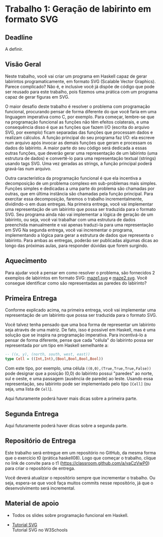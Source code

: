 # Trabalho 1: Geração de labirinto em formato SVG

## Deadline

A definir.

## Visão Geral

Neste trabalho, você vai criar um programa em Haskell capaz de gerar labirintos programaticamente, em formato SVG (Scalable Vector Graphics). Parece complicado? Não é, e inclusive você já dispõe de código que pode ser reusado para este trabalho, pois fizemos uma prática com um programa capaz de gerar figuras em SVG.

O maior desafio deste trabalho é resolver o problema com programação funcional, procurando pensar de forma diferente do que você faria em uma linguagem imperativa como C, por exemplo. Para começar, lembre-se que na programação funcional as funções não têm efeitos colaterais, e uma consequência disso é que as funções que fazem I/O (escrita do arquivo SVG, por exemplo) ficam separadas das funções que processam dados e realizam cálculos. A função principal do seu programa faz I/O: ela escreve num arquivo após invocar as demais funções que geram e processam os dados do labirinto. A maior parte do seu código será dedicada a essas outras funções, que deverão gerar uma representação de um labirinto (uma estrutura de dados) e convertê-lo para uma representação textual (strings) usando tags SVG. Uma vez geradas as strings, a função principal poderá gravá-las num arquivo.

Outra característica da programação funcional é que ela incentiva a decomposição de um problema complexo em sub-problemas mais simples. Funções simples e dedicadas a uma parte do problema são chamadas por outras, que em última instância são chamadas pela função principal. Para exercitar essa decomposição, faremos o trabalho incrementalmente, dividindo-o em duas entregas. Na primeira entrega, você vai implementar uma representação de um labirinto que possa ser traduzida para o formato SVG. Seu programa ainda não vai implementar a lógica de geração de um labirinto, ou seja, você vai trabalhar com uma estrutura de dados preenchida manualmente e vai apenas traduzi-la para uma representação em SVG  Na segunda entrega, você vai incrementar o programa, implementando a lógica para gerar a estrutura de dados que representa o labirinto. Para ambas as entregas, poderão ser publicadas algumas dicas ao longo das próximas aulas, para responder dúvidas que forem surgindo.

## Aquecimento

Para ajudar você a pensar em como resolver o problema, são fornecidos 2 exemplos de labirintos em formato SVG: [maze1.svg](maze1.svg) e [maze2.svg](maze2.svg). Você consegue identificar como são representadas as paredes do labirinto?


## Primeira Entrega

Conforme explicado acima, na primeira entrega, você vai implementar uma representação de um labirinto que possa ser traduzida para o formato SVG.

Você talvez tenha pensado que uma boa forma de representar um labirinto seja através de uma matriz. De fato, isso é possível em Haskell, mas é uma solução que se inspira na programação imperativa. Para incentivá-lo a pensar de forma diferente, pense que cada "célula" do labirinto possa ser representada por um tipo em Haskell semelhante a:

```haskell
-- ((x, y), (north, south, west, east))
type Cell = ((Int,Int),(Bool,Bool,Bool,Bool))
```

Com este tipo, por exemplo, uma célula ``((0,0),(True,True,True,False))`` pode designar que a posição (0,0) do labirinto possui "paredes" ao norte, sul e oeste, e uma passagem (ausência de parede) ao leste. Usando essa representação, seu labirinto pode ser implementado pelo tipo ``[Cell]`` (ou seja, uma lista de ``Cell``).



Aqui futuramente poderá haver mais dicas sobre a primeira parte.

## Segunda Entrega

Aqui futuramente poderá haver dicas sobre a segunda parte.



## Repositório de Entrega

Este trabalho será entregue em um repositório no GitHub, da mesma forma que o exercício t0 (prática haskell08). Logo que começar o trabalho, clique no link de convite para o t1 (https://classroom.github.com/a/vaCzVwP0) para criar o repositório de entrega.

Você deverá atualizar o repositório sempre que incrementar o trabalho. Ou seja, espera-se que você faça muitos commits nesse repositório, já que o desenvolvimento será incremental.




## Material de apoio

- Todos os slides sobre programação funcional em Haskell.

- [Tutorial SVG](https://www.w3schools.com/graphics/svg_intro.asp)  
  Tutorial SVG no W3Schools


